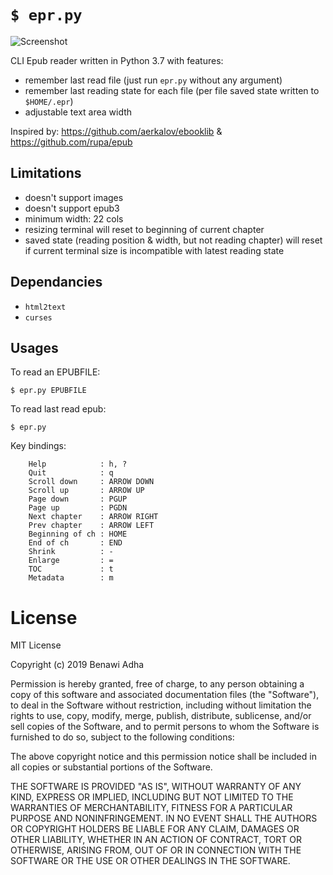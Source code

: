 # `$ epr.py`

![Screenshot](https://raw.githubusercontent.com/wustho/epr/master/screenshot.png)

CLI Epub reader written in Python 3.7 with features:

- remember last read file (just run `epr.py` without any argument)
- remember last reading state for each file (per file saved state written to `$HOME/.epr`)
- adjustable text area width

Inspired by: https://github.com/aerkalov/ebooklib & https://github.com/rupa/epub

## Limitations

- doesn't support images
- doesn't support epub3
- minimum width: 22 cols
- resizing terminal will reset to beginning of current chapter
- saved state (reading position & width, but not reading chapter) will reset 
  if current terminal size is incompatible with latest reading state

## Dependancies

- `html2text`
- `curses`

## Usages

To read an EPUBFILE:


```shell
$ epr.py EPUBFILE
```

To read last read epub:

```shell
$ epr.py
```

Key bindings:
```
    Help            : h, ?
    Quit            : q
    Scroll down     : ARROW DOWN
    Scroll up       : ARROW UP
    Page down       : PGUP
    Page up         : PGDN
    Next chapter    : ARROW RIGHT
    Prev chapter    : ARROW LEFT
    Beginning of ch : HOME
    End of ch       : END
    Shrink          : -
    Enlarge         : =
    TOC             : t
    Metadata        : m
```

# License

MIT License

Copyright (c) 2019 Benawi Adha

Permission is hereby granted, free of charge, to any person obtaining a copy of this software and associated documentation files (the "Software"), to deal in the Software without restriction, including without limitation the rights to use, copy, modify, merge, publish, distribute, sublicense, and/or sell copies of the Software, and to permit persons to whom the Software is furnished to do so, subject to the following conditions:

The above copyright notice and this permission notice shall be included in all copies or substantial portions of the Software.

THE SOFTWARE IS PROVIDED "AS IS", WITHOUT WARRANTY OF ANY KIND, EXPRESS OR IMPLIED, INCLUDING BUT NOT LIMITED TO THE WARRANTIES OF MERCHANTABILITY, FITNESS FOR A PARTICULAR PURPOSE AND NONINFRINGEMENT. IN NO EVENT SHALL THE AUTHORS OR COPYRIGHT HOLDERS BE LIABLE FOR ANY CLAIM, DAMAGES OR OTHER LIABILITY, WHETHER IN AN ACTION OF CONTRACT, TORT OR OTHERWISE, ARISING FROM, OUT OF OR IN CONNECTION WITH THE SOFTWARE OR THE USE OR OTHER DEALINGS IN THE SOFTWARE.

